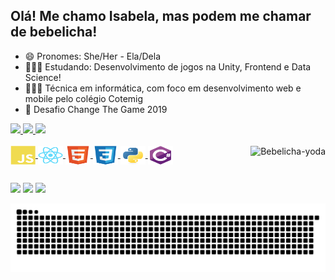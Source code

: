 ## Olá! Me chamo Isabela, mas podem me chamar de bebelicha!
- 😄 Pronomes: She/Her - Ela/Dela
- 👩🏻‍💻 Estudando: Desenvolvimento de jogos na Unity, Frontend e Data Science!
- 👩🏻‍🎓 Técnica em informática, com foco em desenvolvimento web e mobile pelo colégio Cotemig
- 👾 Desafio Change The Game 2019
 <div>
  <a href="https://github.com/bebelicha">
  <img height="140em" src="https://github-readme-stats.vercel.app/api?username=bebelicha&show_icons=true&theme=omni&include_all_commits=true&count_private=true"/>
  <img height="140em" src="https://github-readme-stats.vercel.app/api/top-langs/?username=bebelicha&layout=compact&langs_count=7&theme=omni"/>
   <img height="140em" src="https://github-readme-stats.vercel.app/api/top-langs/?username=fordunn&langs_count=4)](https://github.com/anuraghazra/github-readme-statsCompact&theme=omni"/>
</div>

<div style="display: inline_block"><br>
  <img align="center" alt="Bebelicha-Js" height="30" width="40" src="https://raw.githubusercontent.com/devicons/devicon/master/icons/javascript/javascript-plain.svg">
  <img align="center" alt="Bebelicha-React" height="30" width="40" src="https://raw.githubusercontent.com/devicons/devicon/master/icons/react/react-original.svg">
  <img align="center" alt="Bebelicha-HTML" height="30" width="40" src="https://raw.githubusercontent.com/devicons/devicon/master/icons/html5/html5-original.svg">
  <img align="center" alt="Bebelicha-CSS" height="30" width="40" src="https://raw.githubusercontent.com/devicons/devicon/master/icons/css3/css3-original.svg">
  <img align="center" alt="Bebelicha-Python" height="30" width="40" src="https://raw.githubusercontent.com/devicons/devicon/master/icons/python/python-original.svg">
  <img align="center" alt="Bebelicha-Csharp" height="30" width="40" src="https://raw.githubusercontent.com/devicons/devicon/master/icons/csharp/csharp-original.svg">
  <img align="right" alt="Bebelicha-yoda" src="https://media.discordapp.net/attachments/400647248704307202/878090976546152448/Webp.net-gifmaker_3.gif">
</div>
 
 ##
 
<div> 
  <a href="https://instagram.com/bebelicha" target="_blank"><img src="https://img.shields.io/badge/-Instagram-%23E4405F?style=for-the-badge&logo=instagram&logoColor=white" target="_blank"></a>
  <a href = "mailto:isabelafgm@gmail.com"><img src="https://img.shields.io/badge/-Gmail-%23333?style=for-the-badge&logo=gmail&logoColor=white" target="_blank"></a>
  <a href="https://www.linkedin.com/in/isabela-fernandes-310406197/" target="_blank"><img src="https://img.shields.io/badge/-LinkedIn-%230077B5?style=for-the-badge&logo=linkedin&logoColor=white" target="_blank"></a> 
 
  ![Snake animation](https://github.com/bebelicha/bebelicha/blob/output/github-contribution-grid-snake.svg)
 
</div>

